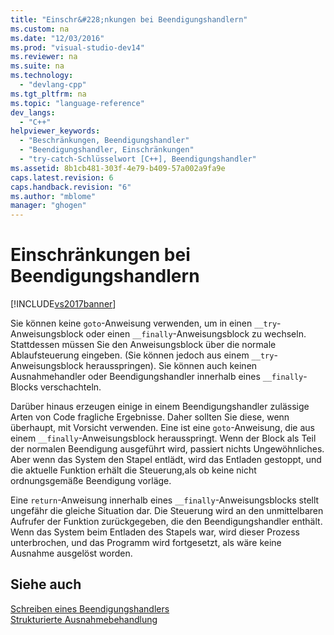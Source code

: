 ```yaml
---
title: "Einschr&#228;nkungen bei Beendigungshandlern"
ms.custom: na
ms.date: "12/03/2016"
ms.prod: "visual-studio-dev14"
ms.reviewer: na
ms.suite: na
ms.technology: 
  - "devlang-cpp"
ms.tgt_pltfrm: na
ms.topic: "language-reference"
dev_langs: 
  - "C++"
helpviewer_keywords: 
  - "Beschränkungen, Beendigungshandler"
  - "Beendigungshandler, Einschränkungen"
  - "try-catch-Schlüsselwort [C++], Beendigungshandler"
ms.assetid: 8b1cb481-303f-4e79-b409-57a002a9fa9e
caps.latest.revision: 6
caps.handback.revision: "6"
ms.author: "mblome"
manager: "ghogen"
---
```

# Einschr&#228;nkungen bei Beendigungshandlern
[!INCLUDE[vs2017banner](../assembler/inline/includes/vs2017banner.md)]

Sie können keine `goto`\-Anweisung verwenden, um in einen `__try`\-Anweisungsblock oder einen `__finally`\-Anweisungsblock zu wechseln.  Stattdessen müssen Sie den Anweisungsblock über die normale Ablaufsteuerung eingeben. \(Sie können jedoch aus einem `__try`\-Anweisungsblock herausspringen\). Sie können auch keinen Ausnahmehandler oder Beendigungshandler innerhalb eines `__finally`\-Blocks verschachteln.  
  
 Darüber hinaus erzeugen einige in einem Beendigungshandler zulässige Arten von Code fragliche Ergebnisse. Daher sollten Sie diese, wenn überhaupt, mit Vorsicht verwenden.  Eine ist eine `goto`\-Anweisung, die aus einem `__finally`\-Anweisungsblock herausspringt.  Wenn der Block als Teil der normalen Beendigung ausgeführt wird, passiert nichts Ungewöhnliches.  Aber wenn das System den Stapel entlädt, wird das Entladen gestoppt, und die aktuelle Funktion erhält die Steuerung,als ob keine nicht ordnungsgemäße Beendigung vorläge.  
  
 Eine `return`\-Anweisung innerhalb eines `__finally`\-Anweisungsblocks stellt ungefähr die gleiche Situation dar.  Die Steuerung wird an den unmittelbaren Aufrufer der Funktion zurückgegeben, die den Beendigungshandler enthält.  Wenn das System beim Entladen des Stapels war, wird dieser Prozess unterbrochen, und das Programm wird fortgesetzt, als wäre keine Ausnahme ausgelöst worden.  
  
## Siehe auch  
 [Schreiben eines Beendigungshandlers](../cpp/writing-a-termination-handler.md)   
 [Strukturierte Ausnahmebehandlung](../cpp/structured-exception-handling-c-cpp.md)